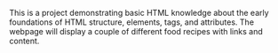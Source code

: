 This is a project demonstrating basic HTML knowledge about the early
foundations of HTML structure, elements, tags, and attributes.
The webpage will display a couple of different food recipes with
links and content.
